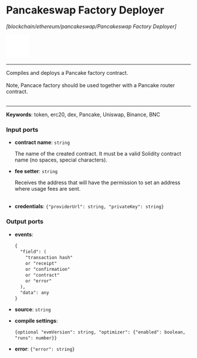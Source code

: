 # Pancakeswap Factory Deployer

_[blockchain/ethereum/pancakeswap/Pancakeswap Factory Deployer]_

![icon](</assets/icons/abac34e3-c832-4c7b-b045-62f82ebc3ddb.png>)

---

Compiles and deploys a Pancake factory contract.<br>
<br>
Note, Pancace factory should be used together with a Pancake router contract.<br>
<br>

---

__Keywords__: token, erc20, dex, Pancake, Uniswap, Binance, BNC

### Input ports

* __contract name__: ` string `

    The name of the created contract. It must be a valid Solidity contract name (no spaces, special characters).<br>


* __fee setter__: ` string `

    Receives the address that will have the permission to set an address where usage fees are sent. <br>
    <br>


* __credentials__: ` {"providerUrl": string, "privateKey": string} `

### Output ports

* __events__: 
    ```
    {
      "field": (
        "transaction hash"
        or "receipt"
        or "confirmation"
        or "contract"
        or "error"
      ),
      "data": any
    }
    ```


* __source__: ` string `


* __compile settings__: 
    ```
    {optional "evmVersion": string, "optimizer": {"enabled": boolean, "runs": number}}
    ```


* __error__: ` {"error": string} `

